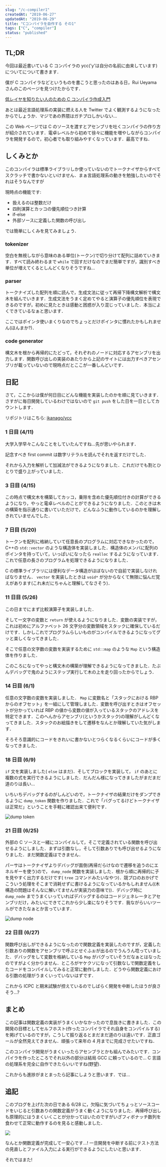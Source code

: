 ```yaml
---
slug: "/c-compiler1"
createdAt: "2019-06-27"
updatedAt: "2019-06-29"
title: "Cコンパイラを自作する その1"
tags: ["C", "compiler"]
status: "published"
---
```


## TL;DR

今回は最近書いている C コンパイラの ycc('y'は自分の名前に由来しています)についてについて書きます．

僕が C コンパイラなどというものを書こうと思ったのはある日，Rui Ueyama さんのこのページを見つけたからです．

[低レイヤを知りたい人のための C コンパイラ作成入門](https://www.sigbus.info/compilerbook)

あとは最近言語処理系の実装に燃える人を Twitter でよく観測するようになったからでしょうか．マジであの界隈はガチプロしかいない…

この Web ページでは C のソースを渡すとアセンブリを吐くコンパイラの作り方が紹介されています．電卓レベルから初めて徐々に機能を増やしながらコンパイラを開発するので，初心者でも取り組みやすくなっています．最高ですね．

## しくみとか

このコンパイラは標準ライブラリしか使っていないのでトークナイザからすべてスクラッチで書かないといけません．まぁ言語処理系の動きを勉強したいのでそれはそうなんですが

現時点の機能です:

-   扱えるのは整数だけ
-   四則演算とカッコの優先順位つき計算
-   if-else
-   外部ソースに定義した関数の呼び出し

では簡単にしくみを見てみましょう．

### tokenizer

空白を無視しながら意味のある単位(トークン)で切り分けて配列に詰めていきます．すべて読み終わるまで `while` で回すだけなのでまだ簡単ですが，識別すべき単位が増えてくるとしんどくなりそうですね…

### parser

トークナイズした配列を順に読んで，生成文法に従って再帰下降構文解析で構文木を組んでいきます．生成文法をうまく定めてやると演算子の優先順位を表現できるのですが，初めに見たときは感動と困惑が入り混じっていました．本当によくできているなぁと思います．

ここではポインタ使いまくりなのでちょっとだけポインタに慣れたかもしれません(ほんまか?)．

### code generator

構文木を根から再帰的にたどって，それぞれのノードに対応するアセンブリを出力します．関数呼び出しの実装のあたりから上記のサイトには出力すべきアセンブリが載っていないので現時点だとここが一番しんどいです．

## 日記

さて，ここからは僕が何日目にどんな機能を実装したのかを順に見ていきます．さすがに毎日開発しているわけではないので `git push` をした日を一日としてカウントします．

リポジトリはこちら:
[ikanago/ycc](https://github.com/ikanago/ycc/)

### 1 日目 (4/11)

大学入学早々こんなことをしていたんですね…先が思いやられます．

記念すべき first commit は数字リテラルを読んでそれを返すだけでした．

それから入力を解析して加減法ができるようになりました．これだけでも割とひとりで盛り上がっていました．

### 3 日目 (4/15)

この時点で構文木を構築してカッコ，乗除を含めた優先順位付きの計算ができるようになり，やっと電卓レベルのことができるようになりました．このときは木の構築を指示通りに書いていただけで，どんなふうに動作しているのかを理解しきれていませんでした．

### 7 日目 (5/20)

トークンを配列に格納していて任意長のプログラムに対応できなかったので，C++の `std::vector` のような構造体を実装しました．構造体のメンバに配列のポインタを持っていて，いっぱいになったら `realloc` するようになっています．これで任意の長さのプログラムを処理できるようになりました．

C の標準ライブラリには便利なデータ構造がほぼないので自前で実装しなければなりません． `vector` を実装したときは `void*` が分からなくて無限に悩んだ覚えがあります(これ未だにちゃんと理解してなさそう)．

### 11 日目 (5/26)

この日までにまず比較演算子を実装しました．

そして一文字の変数と `return` が使えるようになりました．変数の実装ですが，これは初めにアルファベット 26 文字分の変数領域をスタックに確保しているだけです．しかしこれでプログラムらしいものがコンパイルできるようになってグッと楽しくなってきました．

そこで任意の文字数の変数を実装するために `std::map` のような `Map` という構造体を作りました．

このころになってやっと構文木の構築が理解できるようになってきました．たぶんデバッグで鬼のようにステップ実行して木の上を走り回ったからでしょう．

### 14 日目 (6/1)

任意の文字数の変数を実装しました． `Map` に変数名と「スタックにおける RBP からのオフセット」を一組にして管理しました．変数を呼び出すときはオフセットが分かっていれば RBP の値から変数の値が入っているスタックのアドレスを特定できます．このへんからアセンブリ(というかスタック)の理解がしんどくなってきました．スタックのお絵描きをして遷移をなんとか理解していた気がします．

そろそろ意識的にコードをきれいに書かないとつらくなるくらいにコードが多くなってきました．

### 18 日目 (6/9)

`if` 文を実装しました( `else` はまだ)．そしてブロックを実装して， `if` のあとに複数の式を実行できるようにしました．だんだん様になってきましたがまだまだ道のりは長い…

いちいちデバッグするのがしんどいので，トークナイザの結果だけをダンプできるように `dump_token` 関数を作りました．これで「バグってるけどトークナイザは正常だ」ということを手軽に確認出来て便利です．

![dump token](../images/20190627105905.jpg)

### 21 日目 (6/25)

外部の C ソースと一緒にコンパイルして，そこで定義されている関数を呼び出せるようにしました．まずは引数なし，そして引数ありでも呼び出せるようになりました．まだ関数定義はできません．

パーサはトークナイザよりデバッグが面倒(再帰だらけなので遷移を追うのにエネルギーを使う)ので， `dump_node` 関数を実装しました．根から順に再帰的に子を見やすく出力するだけです( `tree` コマンドみたいなやつ)．競プロのおかげでこういう処理をそこまで消耗せずに書けるようになっているかもしれません((木構造の問題はそんなに解いてませんが実装力の意味で))．デバッグ時に `dump_node` までうまくいっていればデバッグするのはコードジェネレータとアセンブリだけ，みたいにできてこれから少し楽になりそうです．我ながらいいツールができたなぁとか言っています．

![dump node](../images/20190627105946.jpg)

### 22 日目 (6/27)

関数呼び出しができるようになったので関数定義を実装したのですが，定義した引数ありの関数をアセンブリで呼ぶとせぐふぉが出るのでうんうん唸っていました．デバッグをして変数を格納している `Map` がバグっていそうだなぁとはなったのですがよく分かりません．ところがヤケクソになって引数なしで関数定義をしたコードをコンパイルしてみると正常に動作しました．どうやら関数定義における引数の処理がうまくいっていないはずです．

これから ICPC と期末試験が控えているのでしばらく開発を中断したほうが良さそう…?

## まとめ

この記事は関数定義の実装がうまくいかなかったので息抜きに書きました．この開発の目標としてセルフホスト(作ったコンパイラでそれ自身をコンパイルする)を掲げているのですが，こうして振り返るとまだまだ道のりは遠いです．正直ゴールが全然見えてきません．頑張って来年の 4 月までに完成させたいですね．

このコンパイラ開発がうまくいったらアセンブラとかも組んでみたいです．コンパイラを作ったところでそれ以外の部分は結局 GCC に頼っているので… C 言語の処理系を完全に自作できたらいいですね(野望)．

これからも進捗がまとまったら記事にしようと思います．では…

## 追記

このブログを上げた次の日である 6/28 に，欠陥に気づいてちょっとソースコードをいじると引数ありの関数定義がうまく動くようになりました．再帰呼び出しも原理的にはうまくいくことが分かってはいたのですがいざフィボナッチ数列を食わせて正常に動作するのを見ると感動しました．

![](../images/20190628151344.png)

なんとか関数定義が完成して一安心です…! 一旦開発を中断する前にテスト方法の見直しとファイル入力による実行ができるようにしたいと思います．

それではまた!
